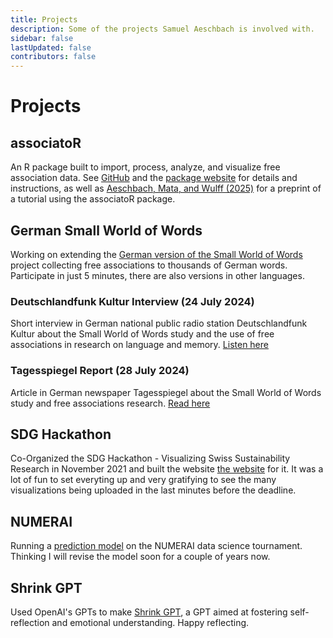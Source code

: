 ```yaml
---
title: Projects
description: Some of the projects Samuel Aeschbach is involved with.
sidebar: false
lastUpdated: false
contributors: false
---
```


# Projects

## associatoR
An R package built to import, process, analyze, and visualize free association data. See [GitHub](https://github.com/samuelae/associatoR) and the [package website](https://samuelaeschbach.com/associatoR/) for details and instructions, as well as [Aeschbach, Mata, and Wulff (2025)](https://doi.org/10.5334/joc.407) for a preprint of a tutorial using the associatoR package. 

## German Small World of Words
Working on extending the [German version of the Small World of Words](https://smallworldofwords.org/de) project collecting free associations to thousands of German words. Participate in just 5 minutes, there are also versions in other languages.

### Deutschlandfunk Kultur Interview (24 July 2024)
Short interview in German national public radio station Deutschlandfunk Kultur about the Small World of Words study and the use of free associations in research on language and memory. [Listen here](https://www.deutschlandfunkkultur.de/mentales-lexikon-wie-unser-gehirn-woerter-speichert-dlf-kultur-806d09cb-100.html)

### Tagesspiegel Report (28 July 2024)
Article in German newspaper Tagesspiegel about the Small World of Words study and free associations research. 
[Read here](https://www.tagesspiegel.de/wissen/forscher-suchen-mitspieler-fur-experiment-wie-sind-worter-in-unserem-gedachtnis-organisiert-12075476.html)

## SDG Hackathon
Co-Organized the SDG Hackathon - Visualizing Swiss Sustainability Research in November 2021 and built the website [the website](https://cdsbasel.github.io/sdghackathon2021/) for it. It was a lot of fun to set everyting up and very gratifying to see the many visualizations being uploaded in the last minutes before the deadline.

## NUMERAI
Running a [prediction model](https://numer.ai/~descai) on the NUMERAI data science tournament. Thinking I will revise the model soon for a couple of years now.

## Shrink GPT
Used OpenAI's GPTs to make [Shrink GPT](https://chat.openai.com/g/g-oluXWdB2X-shrink-gpt), a GPT aimed at fostering self-reflection and emotional understanding. Happy reflecting.
